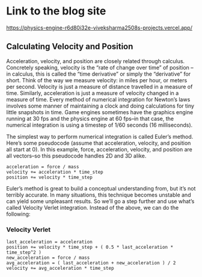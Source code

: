 # Link to the blog site
https://physics-engine-r6d80i32e-viveksharma2508s-projects.vercel.app/


## Calculating Velocity and Position
Acceleration, velocity, and position are closely related through calculus. Concretely speaking, velocity is the “rate of change over time” of position – in calculus, this is called the “time derivative” or simply the “derivative” for short. Think of the way we measure velocity: in miles per hour, or meters per second. Velocity is just a measure of distance travelled in a measure of time. Similarly, acceleration is just a measure of velocity changed in a measure of time.
Every method of numerical integration for Newton’s laws involves some manner of maintaining a clock and doing calculations for tiny little snapshots in time. Game engines sometimes have the graphics engine running at 30 fps and the physics engine at 60 fps–in that case, the numerical integration is using a timestep of 1/60 seconds (16 milliseconds).

The simplest way to perform numerical integration is called Euler’s method. Here’s some pseudocode (assume that acceleration, velocity, and position all start at 0). In this example, force, acceleration, velocity, and position are all vectors–so this pseudocode handles 2D and 3D alike.

```
acceleration = force / mass
velocity += acceleration * time_step
position += velocity * time_step

```

Euler’s method is great to build a conceptual understanding from, but it’s not terribly accurate. In many situations, this technique becomes unstable and can yield some unpleasant results. So we’ll go a step further and use what’s called Velocity Verlet integration. Instead of the above, we can do the following:

### Velocity Verlet
```
last_acceleration = acceleration
position += velocity * time_step + ( 0.5 * last_acceleration * time_step^2 )
new_acceleration = force / mass 
avg_acceleration = ( last_acceleration + new_acceleration ) / 2
velocity += avg_acceleration * time_step
```

